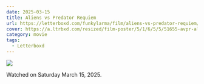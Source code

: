 ```yaml
---
date: 2025-03-15
title: Aliens vs Predator Requiem
url: https://letterboxd.com/funkylarma/film/aliens-vs-predator-requiem/
cover: https://a.ltrbxd.com/resized/film-poster/5/1/6/5/5/51655-avpr-aliens-vs-predator-requiem-0-600-0-900-crop.jpg?v=66f95f9f36
category: movie
tags:
  - Letterboxd
---
```


![](https://a.ltrbxd.com/resized/film-poster/5/1/6/5/5/51655-avpr-aliens-vs-predator-requiem-0-600-0-900-crop.jpg?v=66f95f9f36)

Watched on Saturday March 15, 2025.
